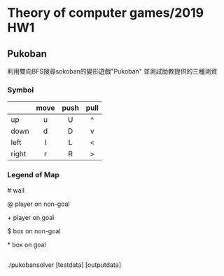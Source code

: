 # Theory of computer games/2019 HW1 
## Pukoban
利用雙向BFS搜尋sokoban的變形遊戲"Pukoban"
並測試助教提供的三種測資

### Symbol 
|       | move    | push    | pull     | 
| ----- | :----:  | :-----: | :------: |
| up    | u       | U       | ^        |
| down  | d       | D       | v        |
| left  | l       | L       | <        |
| right | r       | R       | >        |

### Legend of Map
\# wall

@ player on non-goal

\+ player on goal

$ box on non-goal

\* box on goal

##
./pukobansolver [testdata] [outputdata]

